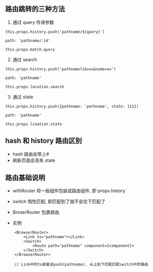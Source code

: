## 路由跳转的三种方法

1. 通过 query 传递参数

```
this.props.history.push('pathname/${query}')

path: 'pathname/:id'

this.props.match.query
```

2. 通过 search

```
this.props.history.push('pathname?id=xx&name=xx')

path: 'pathname'

this.props.location.search
```

3. 通过 state

```
this.props.history.push({pathname: 'pathname', state: 111})

path: 'pathname'

this.props.lcoation.state
```

## hash 和 history 路由区别

- hash 路由会带上#
- 刷新页面会丢失 state

## 路由基础说明

- withRouter
  将一般组件包装成路由组件, 即 props.history

- switch
  惰性匹配, 即匹配到了就不会往下匹配了

- BroserRouter
  包裹路由

- 实例

```
    <BrowserRouter>
        <Link to="pathname"></Link>
        <Switch>
            <Route path="pathname" component={component}>
        </Switch>
    </BrowserRouter>

    // Link中的to或者说push(pathname), 从上到下匹配匹配switch中的路由
```
